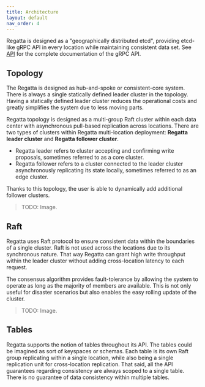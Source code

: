 ```yaml
---
title: Architecture
layout: default
nav_order: 4
---
```


Regatta is designed as a "geographically distributed etcd", providing etcd-like gRPC API in every location
while maintaining consistent data set. See [API](/api) for the complete documentation of the gRPC API.

## Topology

The Regatta is designed as hub-and-spoke or consistent-core system. There is always a single statically
defined leader cluster in the topology. Having a statically defined leader cluster reduces the operational
costs and greatly simplifies the system due to less moving parts.

Regatta topology is designed as a multi-group Raft cluster within each data center with asynchronous
pull-based replication across locations. There are two types of clusters within Regatta multi-location deployment:
**Regatta leader cluster** and **Regatta follower cluster**.

* Regatta leader refers to cluster accepting and confirming write proposals, sometimes referred to as a core cluster.
* Regatta follower refers to a cluster connected to the leader cluster asynchronously replicating its state locally,
  sometimes referred to as an edge cluster.

Thanks to this topology, the user is able to dynamically add additional follower clusters.

> TODO: Image.

## Raft

Regatta uses Raft protocol to ensure consistent data within the boundaries of a single cluster. Raft is not used
across the locations due to its synchronous nature. That way Regatta can grant high write throughput within the
leader cluster without adding cross-location latency to each request.

The consensus algorithm provides fault-tolerance by allowing the system to operate as long as the majority of members
are available. This is not only useful for disaster scenarios but also enables the easy rolling update of the cluster.

> TODO: Image.

## Tables

Regatta supports the notion of tables throughout its API. The tables could be imagined as sort of keyspaces or schemas.
Each table is its own Raft group replicating within a single location, while also being a single replication unit for
cross-location replication. That said, all the API guarantees regarding consistency are always scoped to a single table.
There is no guarantee of data consistency within multiple tables.
